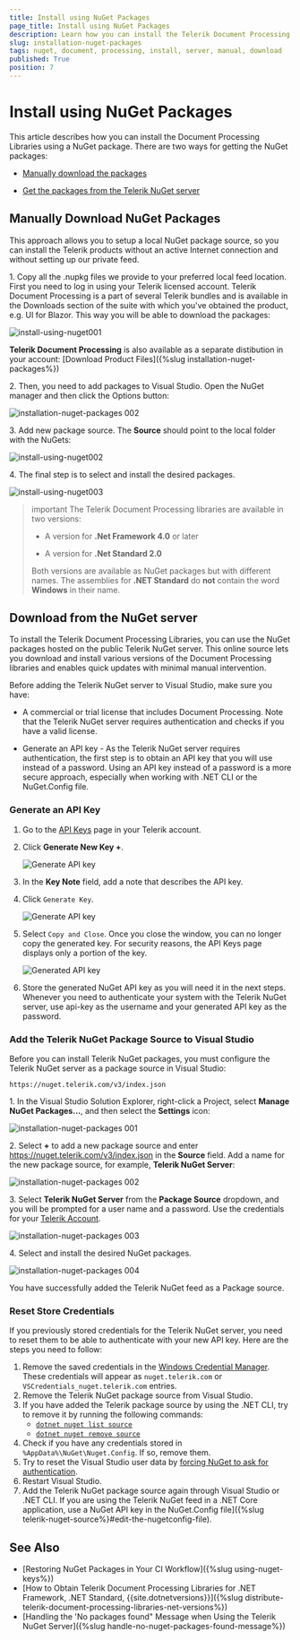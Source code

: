 ```yaml
---
title: Install using NuGet Packages
page_title: Install using NuGet Packages
description: Learn how you can install the Telerik Document Processing libraries through NuGet.
slug: installation-nuget-packages
tags: nuget, document, processing, install, server, manual, download
published: True
position: 7
---
```


# Install using NuGet Packages

This article describes how you can install the Document Processing Libraries using a NuGet package. There are two ways for getting the NuGet packages:

* [Manually download the packages](#manually-download-nuget-packages)

* [Get the packages from the Telerik NuGet server](#download-from-the-nuget-server)

## Manually Download NuGet Packages

This approach allows you to setup a local NuGet package source, so you can install the Telerik products without an active Internet connection and without setting up our private feed.

1\. Copy all the .nupkg files we provide to your preferred local feed location. First you need to log in using your Telerik licensed account. Telerik Document Processing is a part of several Telerik bundles and is available in the Downloads section of the suite with which you've obtained the product, e.g. UI for Blazor. This way you will be able to download the packages:

![install-using-nuget001](images/install-using-nuget001.png)


**Telerik Document Processing** is also available as a separate distibution in your account: [Download Product Files]({%slug installation-nuget-packages%})
	
2\. Then, you need to add packages to Visual Studio. Open the NuGet manager and then click the Options button:
	
![installation-nuget-packages 002](images/installation-nuget-packages001.png)

3\. Add new package source. The __Source__ should point to the local folder with the NuGets:
	
![install-using-nuget002](images/install-using-nuget002.png) 

4\. The final step is to select and install the desired packages. 

![install-using-nuget003](images/install-using-nuget003.png) 

>important The Telerik Document Processing libraries are available in two versions:
>
>* A version for __.Net Framework 4.0__ or later
>
>* A version for __.Net Standard 2.0__
>
>Both versions are available as NuGet packages but with different names. The assemblies for __.NET Standard__ do __not__ contain the word __Windows__ in their name.

## Download from the NuGet server

To install the Telerik Document Processing Libraries, you can use the NuGet packages hosted on the public Telerik NuGet server. This online source lets you download and install various versions of the Document Processing libraries and enables quick updates with minimal manual intervention.

Before adding the Telerik NuGet server to Visual Studio, make sure you have:

* A commercial or trial license that includes Document Processing. Note that the Telerik NuGet server requires authentication and checks if you have a valid license.

* Generate an API key - As the Telerik NuGet server requires authentication, the first step is to obtain an API key that you will use instead of a password. Using an API key instead of a password is a more secure approach, especially when working with .NET CLI or the NuGet.Config file.

### Generate an API Key

1. Go to the [API Keys](https://www.telerik.com/account/downloads/api-keys) page in your Telerik account.

1. Click **Generate New Key +**.

    ![Generate API key](images/generate-api-key.png) 

1. In the **Key Note** field, add a note that describes the API key.

1. Click `Generate Key`.

    ![Generate API key](images/generate-key-button.png) 

1. Select `Copy and Close`. Once you close the window, you can no longer copy the generated key. For security reasons, the API Keys page displays only a portion of the key.

    ![Generated API key](images/generatee-api-key.png)  

1. Store the generated NuGet API key as you will need it in the next steps. Whenever you need to authenticate your system with the Telerik NuGet server, use api-key as the username and your generated API key as the password.

### Add the Telerik NuGet Package Source to Visual Studio

Before you can install Telerik NuGet packages, you must configure the Telerik NuGet server as a package source in Visual Studio: 


```
https://nuget.telerik.com/v3/index.json
```

1\. In the Visual Studio Solution Explorer, right-click a Project, select **Manage NuGet Packages...**, and then select the **Settings** icon:

![installation-nuget-packages 001](images/installation-nuget-packages001.png)

2\. Select **+** to add a new package source and enter https://nuget.telerik.com/v3/index.json in the **Source** field. Add a name for the new package source, for example, **Telerik NuGet Server**:

![installation-nuget-packages 002](images/installation-nuget-packages002.png)

3\. Select **Telerik NuGet Server** from the __Package Source__ dropdown, and you will be prompted for a user name and a password. Use the credentials for your [Telerik Account](https://www.telerik.com/account/).

![installation-nuget-packages 003](images/installation-nuget-packages003.png)

4\. Select and install the desired NuGet packages.

![installation-nuget-packages 004](images/installation-nuget-packages004.png)

You have successfully added the Telerik NuGet feed as a Package source.

### Reset Store Credentials

If you previously stored credentials for the Telerik NuGet server, you need to reset them to be able to authenticate with your new API key. Here are the steps you need to follow:

1. Remove the saved credentials in the [Windows Credential Manager](https://support.microsoft.com/en-us/windows/accessing-credential-manager-1b5c916a-6a16-889f-8581-fc16e8165ac0). These credentials will appear as `nuget.telerik.com` or `VSCredentials_nuget.telerik.com` entries.
2. Remove the Telerik NuGet package source from Visual Studio.
3. If you have added the Telerik package source by using the .NET CLI, try to remove it by running the following commands:
    * [`dotnet nuget list source`](https://docs.microsoft.com/en-us/dotnet/core/tools/dotnet-nuget-list-source)
    * [`dotnet nuget remove source`](https://docs.microsoft.com/en-us/dotnet/core/tools/dotnet-nuget-remove-source)
4. Check if you have any credentials stored in `%AppData%\NuGet\Nuget.Config`. If so, remove them.
5. Try to reset the Visual Studio user data by [forcing NuGet to ask for authentication](https://stackoverflow.com/questions/43550797/how-to-force-nuget-to-ask-for-authentication-when-connecting-to-a-private-feed).
6. Restart Visual Studio.
7. Add the Telerik NuGet package source again through Visual Studio or .NET CLI. If you are using the Telerik NuGet feed in a .NET Core application, use a NuGet API key in the NuGet.Config file]({%slug telerik-nuget-source%}#edit-the-nugetconfig-file).

## See Also

 * [Restoring NuGet Packages in Your CI Workflow]({%slug using-nuget-keys%})
 * [How to Obtain Telerik Document Processing Libraries for .NET Framework, .NET Standard, {{site.dotnetversions}}]({%slug distribute-telerik-document-processing-libraries-net-versions%})
 * [Handling the 'No packages found" Message when Using the Telerik NuGet Server]({%slug handle-no-nuget-packages-found-message%})
